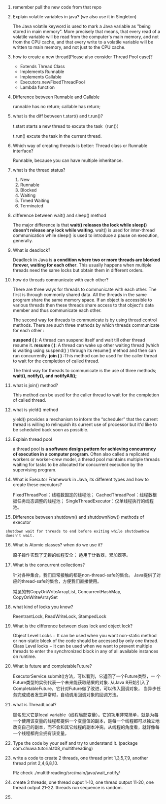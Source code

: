 1. remember pull the new code from that repo

2. Explain volatile variables in java? (we also use it in Singleton)

   The Java volatile keyword is used to mark a Java variable as "being stored in main memory". More precisely that means, that every read of a volatile variable will be read from the computer's main memory, and not from the CPU cache, and that every write to a volatile variable will be written to main memory, and not just to the CPU cache.

3. how to create a new thread(Please also consider Thread Pool case)? 

   - Extends Thread Class
   - Implements Runnable
   - Implements Callable
   - Executors.newFixedThreadPool
   - Lambda function

4. Difference between Runnable and Callable

   runnable has no return; callable has return;

5. what is the diff between t.start() and t.run()? 

   t.start starts a new thread to excute the task（run()） 

   t.run() excute the task in the current thread.

6. Which way of creating threads is better: Thread class or Runnable interface? 

   Runnable, because you can have multiple inheritance.

7. what is the thread status? 

   1. New
   2. Runnable
   3. Blocked
   4. Waiting
   5. Timed Waiting
   6. Terminated

8. difference between wait() and sleep() method

   The major difference is that **wait() releases the lock while sleep() doesn't release any lock while waiting**. wait() is used for inter-thread communication while sleep() is used to introduce a pause on execution, generally.

9. What is deadlock? 

   Deadlock in Java is **a condition where two or more threads are blocked forever, waiting for each other**. This usually happens when multiple threads need the same locks but obtain them in different orders. 

10. how do threads communicate with each other? 

    There are three ways for threads to communicate with each other. The first is through commonly shared data. All the threads in the same program share the same memory space. If an object is accessible to various threads then these threads share access to that object's data member and thus communicate each other.

    The second way for threads to communicate is by using thread control methods. There are such three methods by which threads communicate for each other :

    **suspend ( )**: A thread can suspend itself and wait till other thread resume it.
    **resume ( )**: A thread can wake up other waiting thread (which is waiting using suspend() ) through its resume() method and then can run concurrently.
    **join ( )** :This method can be used for the caller thread to wait for the completion of called thread.

    The third way for threads to communicate is the use of three methods; **wait(), notify(), and notifyAll();**

11. what is join() method? 

    This method can be used for the caller thread to wait for the completion of called thread.

12. what is yield() method

    yield() provides a mechanism to inform the “scheduler” that the current thread is willing to relinquish its current use of processor but it'd like to be scheduled back soon as possible.

13. Explain thread pool

    a thread pool is **a software design pattern for achieving concurrency of execution in a computer program**. Often also called a replicated workers or worker-crew model, a thread pool maintains multiple threads waiting for tasks to be allocated for concurrent execution by the supervising program.

14. What is Executor Framework in Java, its different types and how to create these executors? 

    FixedThreadPool：线程数固定的线程池； CachedThreadPool：线程数根据任务动态调整的线程池； SingleThreadExecutor：仅单线程执⾏的线程池。

15.  Difference between shutdown() and shutdownNow() methods of executor

    shutdown wait for threads to end before exiting while shutdownNow doesn't wait.

16. What is Atomic classes? when do we use it? 

    原⼦操作实现了⽆锁的线程安全； 适⽤于计数器，累加器等。

17. What is the concurrent collections? 

    针对各种集合，我们⽇常接触的都是non-thread-safe的集合。 Java提供了对应的thread-safe的集合，⽅便我们直接使⽤。

    常见的有CopyOnWriteArrayList, ConcurrentHashMap, CopyOnWriteArraySet

18. what kind of locks you know? 

    ReentrantLock, ReadWriteLock, StampedLock

19. What is the difference between class lock and object lock? 

    Object Level Locks − It can be used when you want non-static method or non-static block of the code should be accessed by only one thread. Class Level locks − It can be used when we want to prevent multiple threads to enter the synchronized block in any of all available instances on runtime.

20. What is future and completableFuture? 

    ExecutorService.submit()⽅法，可以看到，它返回了⼀个Future类型，⼀ 个Future类型的实例代表⼀个未来能获取结果的对象. 从Java 8开始引⼊了CompletableFuture，它针对Future做了改进，可以传⼊回调对象， 当异步任务完成或者发⽣异常时，⾃动调⽤回调对象的回调⽅法。

21. what is ThreadLocal? 

    顾名思义它是local variable（线程局部变量）。它的功⽤⾮常简单，就是为每⼀个使⽤该变量的线程都提供⼀个变量值的副本，是每⼀个线程都可以独⽴地改变⾃⼰的副本，⽽不会和其它线程的副本冲突。从线程的⾓度看，就好像每⼀个线程都完全拥有该变量。

22. Type the code by your self and try to understand it. (package com.chuwa.tutorial.t08_multithreading)

23. write a code to create 2 threads, one thread print 1,3,5,7,9, another thread print 2,4,6,8,10. 

    Plz check ./multithreading/src/main/java/wait_notify/

24. create 3 threads, one thread ouput 1-10, one thread output 11-20, one thread output 21-22. threads run sequence is random.
25. 